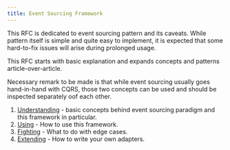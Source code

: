 ```yaml
---
title: Event Sourcing Framework
---
```


This RFC is dedicated to event sourcing pattern and its caveats. While
pattern itself is simple and quite easy to implement, it is expected 
that some hard-to-fix issues will arise during prolonged usage.

This RFC starts with basic explanation and expands concepts and patterns
article-over-article.

Necessary remark to be made is that while event sourcing usually goes 
hand-in-hand with CQRS, those two concepts can be used and should be 
inspected separately oof each other.

1. [Understanding](understanding) - basic concepts behind event sourcing
paradigm and this framework in particular.
2. [Using](using) - How to use this framework.
3. [Fighting](fighting) - What to do with edge cases.
4. [Extending](extending) - How to write your own adapters.
